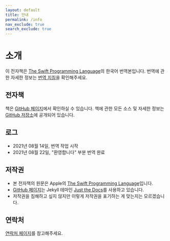 ```yaml
---
layout: default
title: 안내
permalink: /info
nav_exclude: true
search_exclude: true
---
```


# 소개

이 전자책은 [The Swift Programming Language](https://docs.swift.org/swift-book/)의 한국어 번역본입니다. 번역에 관한 자세한 정보는 [번역 지침](more/translation-guideline)을 확인해주세요.

## 전자책

책은 [GitHub 페이지](https://woooil.github.io/swift-book/)에서 확인하실 수 있습니다. 책에 관한 모든 소스 및 자세한 정보는 [GitHub 저장소](https://github.com/woooil/swift-book)에 공개되어 있습니다.

## 로그

* 2021년 08월 14일, 번역 작업 시작
* 2021년 08월 22일, "환영합니다" 부분 번역 완료

## 저작권

* 본 전자책의 원문은 Apple의 [The Swift Programming Language](https://docs.swift.org/swift-book/)입니다. 
* [GitHub 페이지](https://woooil.github.io/swift-book/)는 Jekyll 테마인 [Just the Docs](https://github.com/pmarsceill/just-the-docs)를 사용하고 있습니다.
* 저작권을 침해하고 싶지 않지만 이렇게 저작권을 표기하는 게 맞는지는 모르겠습니다.

## 연락처

[연락처 페이지](more/contacts.md)를 참고해주세요.